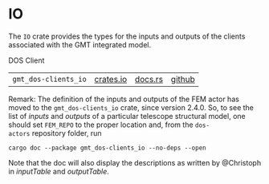 # IO

The `IO` crate provides the types for the inputs and outputs of the clients associated with the GMT integrated model.

DOS Client

|||||
|-|-|-|-|
|`gmt_dos-clients_io`| [crates.io](https://crates.io/crates/gmt_dos-clients_io) | [docs.rs](https://docs.rs/gmt_dos-clients_io) | [github](https://github.com/rconan/dos-actors/tree/main/clients/io) |

Remark: The definition of the inputs and outputs of the FEM actor has moved to the `gmt_dos-clients_io` crate, since version 2.4.0. So, to see the list of *inputs* and *outputs* of a particular telescope structural model, one should set `FEM_REPO` to the proper location and, from the `dos-actors` repository folder, run
```
cargo doc --package gmt_dos-clients_io --no-deps --open
```

Note that the doc will also display the descriptions as written by @Christoph in *inputTable* and *outputTable*.
